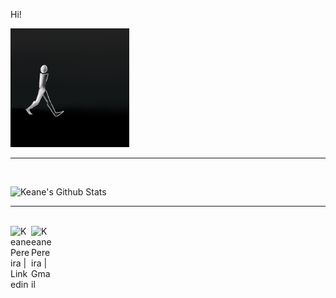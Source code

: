 Hi!

<img src="res\17.gif" width="190px">

<hr><br>

![Keane's Github Stats](https://github-readme-stats.vercel.app/api?username=keane3pereira&show_icons=true&title_color=EF767A&icon_color=49BEAA&text_color=f8f8f8&bg_color=151515)

<hr><br>

<a href="https://www.linkedin.com/in/keane-pereira-3947ab174/">
    <img align="left" alt="Keane Pereira | Linkedin" width="33px" src="https://github.com/TheDudeThatCode/TheDudeThatCode/blob/master/Assets/Linkedin.svg" />
 </a>
<a href="mailto:keane3pereira@gmail.com">
    <img align="left" alt="Keane Pereira | Gmail" width="33px" src="https://github.com/TheDudeThatCode/TheDudeThatCode/blob/master/Assets/Gmail.svg" />
</a>
